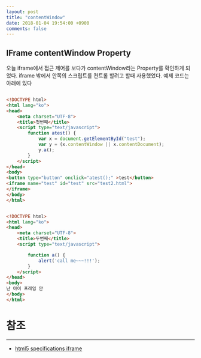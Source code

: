 ```yaml
---
layout: post
title: "contentWindow"
date: 2018-01-04 19:54:00 +0900
comments: false
---
```


## IFrame contentWindow Property

오늘 iframe에서 접근 제어를 보다가 contentWindow라는 Property를 확인하게 되었다.
iframe 밖에서 안쪽의 스크립트를 컨트롤 할려고 할때 사용했었다.
예제 코드는 아래에 있다


```html

<!DOCTYPE html>
<html lang="ko">
<head>
    <meta charset="UTF-8">
    <title>첫번째</title>
    <script type="text/javascript">
        function atest() {
            var x = document.getElementById("test");
            var y = (x.contentWindow || x.contentDocument);
            y.a();
        }
    </script>
</head>
<body>
<button type="button" onclick="atest();" >test</button>
<iframe name="test" id="test" src="test2.html">
</iframe>
</body>
</html>

```
```html

<!DOCTYPE html>
<html lang="ko">
<head>
    <meta charset="UTF-8">
    <title>두번째</title>
    <script type="text/javascript">

        function a() {
            alert('call me~~~!!!');
        }
    </script>
</head>
<body>
난 아이 프레임 안
</body>
</html>

```

# 참조 
-----
* [html5 specifications iframe](https://www.w3.org/TR/2011/WD-html5-20110113/the-iframe-element.html#the-iframe-element)
